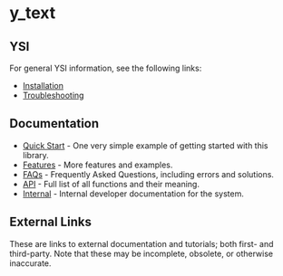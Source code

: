 # y_text



## YSI

For general YSI information, see the following links:

* [Installation](../installation.md)
* [Troubleshooting](../troubleshooting.md)

## Documentation

* [Quick Start](y_text/quick-start.md) - One very simple example of getting started with this library.
* [Features](y_text/features.md) - More features and examples.
* [FAQs](y_text/faqs.md) - Frequently Asked Questions, including errors and solutions.
* [API](y_text/api.md) - Full list of all functions and their meaning.
* [Internal](y_text/internal.md) - Internal developer documentation for the system.

## External Links

These are links to external documentation and tutorials; both first- and third-party.  Note that these may be incomplete, obsolete, or otherwise inaccurate.

